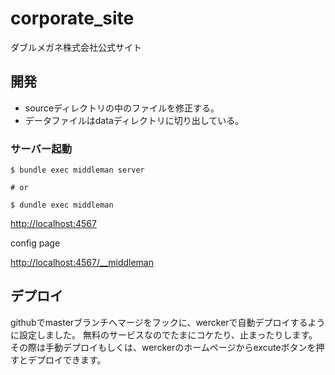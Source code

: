 # corporate_site
ダブルメガネ株式会社公式サイト

## 開発

- sourceディレクトリの中のファイルを修正する。
- データファイルはdataディレクトリに切り出している。

### サーバー起動

```
$ bundle exec middleman server

# or

$ dundle exec middleman

```

[http://localhost:4567](http://localhost:4567)

config page

[http://localhost:4567/__middleman](http://localhost:4567/__middleman)

## デプロイ

githubでmasterブランチへマージをフックに、werckerで自動デプロイするように設定しました。
無料のサービスなのでたまにコケたり、止まったりします。
その際は手動デプロイもしくは、werckerのホームページからexcuteボタンを押すとデプロイできます。

